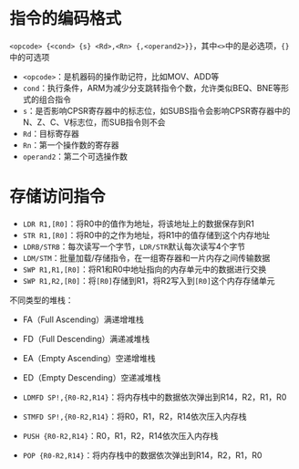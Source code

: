 # 指令的编码格式

`<opcode> {<cond> {s} <Rd>,<Rn> {,<operand2>}}`，其中`<>`中的是必选项，`{}`中的可选项

- `<opcode>`：是机器码的操作助记符，比如MOV、ADD等
- `cond`：执行条件，ARM为减少分支跳转指令个数，允许类似BEQ、BNE等形式的组合指令
- `s`：是否影响CPSR寄存器中的标志位，如SUBS指令会影响CPSR寄存器中的N、Z、C、V标志位，而SUB指令则不会
- `Rd`：目标寄存器
- `Rn`：第一个操作数的寄存器
- `operand2`：第二个可选操作数

# 存储访问指令

- `LDR R1,[R0]`：将R0中的值作为地址，将该地址上的数据保存到R1
- `STR R1,[R0]`：将R0中的之作为地址，将R1中的值存储到这个内存地址
- `LDRB/STRB`：每次读写一个字节，`LDR/STR`默认每次读写4个字节
- `LDM/STM`：批量加载/存储指令，在一组寄存器和一片内存之间传输数据
- `SWP R1,R1,[R0]`：将R1和R0中地址指向的内存单元中的数据进行交换
- `SWP R1,R2,[R0]`：将`[R0]`存储到R1，将R2写入到`[R0]`这个内存存储单元

不同类型的堆栈：
- FA（Full Ascending）满递增堆栈
- FD（Full Descending）满递减堆栈
- EA（Empty Ascending）空递增堆栈
- ED（Empty Descending）空递减堆栈

- `LDMFD SP!,{R0-R2,R14}`：将内存栈中的数据依次弹出到R14，R2，R1，R0
- `STMFD SP!,{R0-R2,R14}`：将R0，R1，R2，R14依次压入内存栈
- `PUSH {R0-R2,R14}`：R0，R1，R2，R14依次压入内存栈
- `POP {R0-R2,R14}`：将内存栈中的数据依次弹出到R14，R2，R1，R0